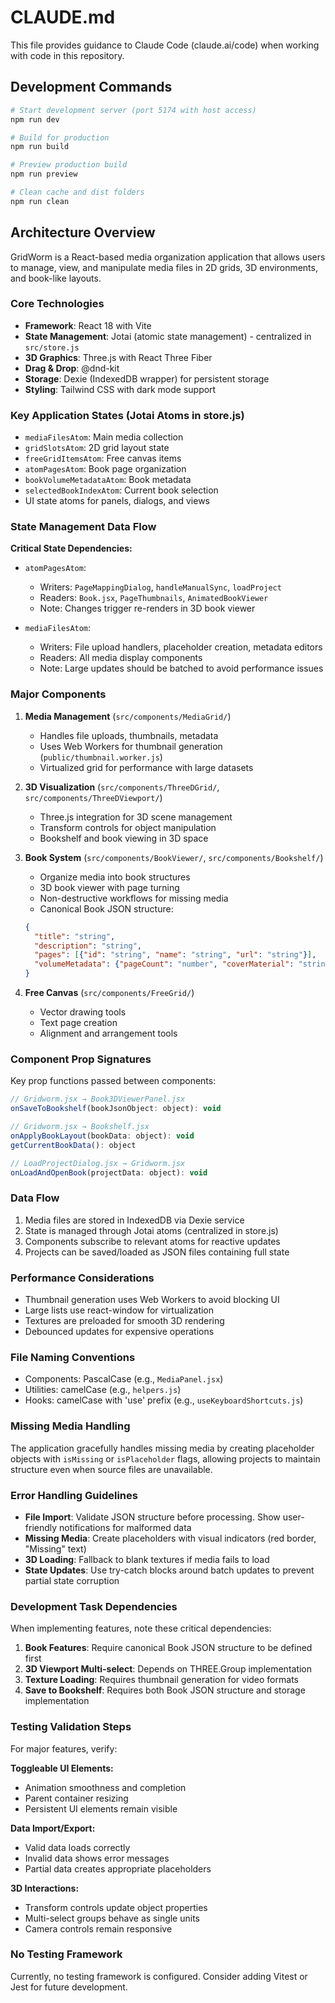 # CLAUDE.md

This file provides guidance to Claude Code (claude.ai/code) when working with code in this repository.

## Development Commands

```bash
# Start development server (port 5174 with host access)
npm run dev

# Build for production
npm run build

# Preview production build
npm run preview

# Clean cache and dist folders
npm run clean
```

## Architecture Overview

GridWorm is a React-based media organization application that allows users to manage, view, and manipulate media files in 2D grids, 3D environments, and book-like layouts.

### Core Technologies
- **Framework**: React 18 with Vite
- **State Management**: Jotai (atomic state management) - centralized in `src/store.js`
- **3D Graphics**: Three.js with React Three Fiber
- **Drag & Drop**: @dnd-kit
- **Storage**: Dexie (IndexedDB wrapper) for persistent storage
- **Styling**: Tailwind CSS with dark mode support

### Key Application States (Jotai Atoms in store.js)
- `mediaFilesAtom`: Main media collection
- `gridSlotsAtom`: 2D grid layout state
- `freeGridItemsAtom`: Free canvas items
- `atomPagesAtom`: Book page organization
- `bookVolumeMetadataAtom`: Book metadata
- `selectedBookIndexAtom`: Current book selection
- UI state atoms for panels, dialogs, and views

### State Management Data Flow
**Critical State Dependencies:**
- `atomPagesAtom`:
  - Writers: `PageMappingDialog`, `handleManualSync`, `loadProject`
  - Readers: `Book.jsx`, `PageThumbnails`, `AnimatedBookViewer`
  - Note: Changes trigger re-renders in 3D book viewer
  
- `mediaFilesAtom`:
  - Writers: File upload handlers, placeholder creation, metadata editors
  - Readers: All media display components
  - Note: Large updates should be batched to avoid performance issues

### Major Components

1. **Media Management** (`src/components/MediaGrid/`)
   - Handles file uploads, thumbnails, metadata
   - Uses Web Workers for thumbnail generation (`public/thumbnail.worker.js`)
   - Virtualized grid for performance with large datasets

2. **3D Visualization** (`src/components/ThreeDGrid/`, `src/components/ThreeDViewport/`)
   - Three.js integration for 3D scene management
   - Transform controls for object manipulation
   - Bookshelf and book viewing in 3D space

3. **Book System** (`src/components/BookViewer/`, `src/components/Bookshelf/`)
   - Organize media into book structures
   - 3D book viewer with page turning
   - Non-destructive workflows for missing media
   - Canonical Book JSON structure:
   ```json
   {
     "title": "string",
     "description": "string",
     "pages": [{"id": "string", "name": "string", "url": "string"}],
     "volumeMetadata": {"pageCount": "number", "coverMaterial": "string"}
   }
   ```

4. **Free Canvas** (`src/components/FreeGrid/`)
   - Vector drawing tools
   - Text page creation
   - Alignment and arrangement tools

### Component Prop Signatures
Key prop functions passed between components:

```javascript
// Gridworm.jsx → Book3DViewerPanel.jsx
onSaveToBookshelf(bookJsonObject: object): void

// Gridworm.jsx → Bookshelf.jsx
onApplyBookLayout(bookData: object): void
getCurrentBookData(): object

// LoadProjectDialog.jsx → Gridworm.jsx
onLoadAndOpenBook(projectData: object): void
```

### Data Flow
1. Media files are stored in IndexedDB via Dexie service
2. State is managed through Jotai atoms (centralized in store.js)
3. Components subscribe to relevant atoms for reactive updates
4. Projects can be saved/loaded as JSON files containing full state

### Performance Considerations
- Thumbnail generation uses Web Workers to avoid blocking UI
- Large lists use react-window for virtualization
- Textures are preloaded for smooth 3D rendering
- Debounced updates for expensive operations

### File Naming Conventions
- Components: PascalCase (e.g., `MediaPanel.jsx`)
- Utilities: camelCase (e.g., `helpers.js`)
- Hooks: camelCase with 'use' prefix (e.g., `useKeyboardShortcuts.js`)

### Missing Media Handling
The application gracefully handles missing media by creating placeholder objects with `isMissing` or `isPlaceholder` flags, allowing projects to maintain structure even when source files are unavailable.

### Error Handling Guidelines
- **File Import**: Validate JSON structure before processing. Show user-friendly notifications for malformed data
- **Missing Media**: Create placeholders with visual indicators (red border, "Missing" text)
- **3D Loading**: Fallback to blank textures if media fails to load
- **State Updates**: Use try-catch blocks around batch updates to prevent partial state corruption

### Development Task Dependencies
When implementing features, note these critical dependencies:

1. **Book Features**: Require canonical Book JSON structure to be defined first
2. **3D Viewport Multi-select**: Depends on THREE.Group implementation
3. **Texture Loading**: Requires thumbnail generation for video formats
4. **Save to Bookshelf**: Requires both Book JSON structure and storage implementation

### Testing Validation Steps
For major features, verify:

**Toggleable UI Elements:**
- Animation smoothness and completion
- Parent container resizing
- Persistent UI elements remain visible

**Data Import/Export:**
- Valid data loads correctly
- Invalid data shows error messages
- Partial data creates appropriate placeholders

**3D Interactions:**
- Transform controls update object properties
- Multi-select groups behave as single units
- Camera controls remain responsive

### No Testing Framework
Currently, no testing framework is configured. Consider adding Vitest or Jest for future development.